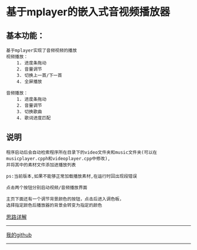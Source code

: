 # 基于mplayer的嵌入式音视频播放器

## 基本功能：
	基于mplayer实现了音频视频的播放
	视频播放：
		1. 进度条拖动
		2. 音量调节
		3. 切换上一首/下一首
		4. 全屏播放
	
	音频播放：
		1. 进度条拖动
		2. 音量调节
		3. 切换歌曲
		4. 歌词进度匹配
		
## 说明
	程序启动后会自动检索程序所在目录下的video文件夹和music文件夹(可以在musicplayer.cpph和videoplayer.cpp中修改),  
	并将其中的素材文件添加进播放列表  
	
	ps:当前版本,如果不能够正常加载播放素材,在运行时回出现段错误
	
	点击两个按钮分别启动视频/音频播放界面  
	
	主页下面还有一个调节背景颜色的按钮，点击后进入调色板，  
	选择指定颜色后播放器的背景会转变为指定的颜色  
	
[思路详解](https://yhuan416.github.io/2019/12/26/QTPLAYER/)

---

[我的github](https://github.com/yhuan416)

---


